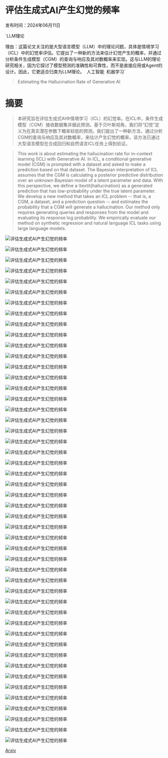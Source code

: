 # 评估生成式AI产生幻觉的频率

发布时间：2024年06月11日

`LLM理论

理由：这篇论文关注的是大型语言模型（LLM）中的理论问题，具体是情境学习（ICL）中的幻觉率评估。它提出了一种新的方法来估计幻觉产生的概率，并通过分析条件生成模型（CGM）的查询与响应及其对数概率来实现。这与LLM的理论研究相关，因为它探讨了模型预测的准确性和可靠性，而不是直接应用或Agent的设计。因此，它更适合归类为LLM理论。` `人工智能` `机器学习`

> Estimating the Hallucination Rate of Generative AI

# 摘要

> 本研究旨在评估生成式AI中情境学习（ICL）的幻觉率。在ICL中，条件生成模型（CGM）接收数据集并据此预测。基于贝叶斯视角，我们将“幻觉”定义为在真实潜在参数下概率较低的预测。我们提出了一种新方法，通过分析CGM的查询与响应及其对数概率，来估计产生幻觉的概率。该方法已通过大型语言模型在合成回归和自然语言ICL任务上得到验证。

> This work is about estimating the hallucination rate for in-context learning (ICL) with Generative AI. In ICL, a conditional generative model (CGM) is prompted with a dataset and asked to make a prediction based on that dataset. The Bayesian interpretation of ICL assumes that the CGM is calculating a posterior predictive distribution over an unknown Bayesian model of a latent parameter and data. With this perspective, we define a \textit{hallucination} as a generated prediction that has low-probability under the true latent parameter. We develop a new method that takes an ICL problem -- that is, a CGM, a dataset, and a prediction question -- and estimates the probability that a CGM will generate a hallucination. Our method only requires generating queries and responses from the model and evaluating its response log probability. We empirically evaluate our method on synthetic regression and natural language ICL tasks using large language models.

![评估生成式AI产生幻觉的频率](../../../paper_images/2406.07457/special_hallucination_plus.png)

![评估生成式AI产生幻觉的频率](../../../paper_images/2406.07457/synthetic_error-vs-context.png)

![评估生成式AI产生幻觉的频率](../../../paper_images/2406.07457/synthetic_scatter-phr.png)

![评估生成式AI产生幻觉的频率](../../../paper_images/2406.07457/error_only.png)

![评估生成式AI产生幻觉的频率](../../../paper_images/2406.07457/entropy_only.png)

![评估生成式AI产生幻觉的频率](../../../paper_images/2406.07457/phr_vs_mhr.png)

![评估生成式AI产生幻觉的频率](../../../paper_images/2406.07457/phr_vs_error.png)

![评估生成式AI产生幻觉的频率](../../../paper_images/2406.07457/error_only.png)

![评估生成式AI产生幻觉的频率](../../../paper_images/2406.07457/entropy_only.png)

![评估生成式AI产生幻觉的频率](../../../paper_images/2406.07457/special_hallucination.png)

![评估生成式AI产生幻觉的频率](../../../paper_images/2406.07457/general_hallucination.png)

![评估生成式AI产生幻觉的频率](../../../paper_images/2406.07457/training_datasets.png)

![评估生成式AI产生幻觉的频率](../../../paper_images/2406.07457/generated_datasets.png)

![评估生成式AI产生幻觉的频率](../../../paper_images/2406.07457/synthetic_scatter_phr_full_0.02.png)

![评估生成式AI产生幻觉的频率](../../../paper_images/2406.07457/synthetic_scatter_phr_full_0.05.png)

![评估生成式AI产生幻觉的频率](../../../paper_images/2406.07457/synthetic_scatter_phr_full_0.1.png)

![评估生成式AI产生幻觉的频率](../../../paper_images/2406.07457/synthetic_scatter_phr_full_0.2.png)

![评估生成式AI产生幻觉的频率](../../../paper_images/2406.07457/synthetic_scatter_phr_full_0.5.png)

![评估生成式AI产生幻觉的频率](../../../paper_images/2406.07457/synthetic_error-vs-context_0.02.png)

![评估生成式AI产生幻觉的频率](../../../paper_images/2406.07457/synthetic_error-vs-context_0.05.png)

![评估生成式AI产生幻觉的频率](../../../paper_images/2406.07457/synthetic_error-vs-context_0.1.png)

![评估生成式AI产生幻觉的频率](../../../paper_images/2406.07457/synthetic_error-vs-context_0.2.png)

![评估生成式AI产生幻觉的频率](../../../paper_images/2406.07457/synthetic_error-vs-context_0.5.png)

![评估生成式AI产生幻觉的频率](../../../paper_images/2406.07457/synthetic_ablate-0.02_error-vs-context.png)

![评估生成式AI产生幻觉的频率](../../../paper_images/2406.07457/synthetic_ablate-0.05_error-vs-context.png)

![评估生成式AI产生幻觉的频率](../../../paper_images/2406.07457/synthetic_ablate-0.1_error-vs-context.png)

![评估生成式AI产生幻觉的频率](../../../paper_images/2406.07457/synthetic_ablate-0.2_error-vs-context.png)

![评估生成式AI产生幻觉的频率](../../../paper_images/2406.07457/synthetic_ablate-0.5_error-vs-context.png)

![评估生成式AI产生幻觉的频率](../../../paper_images/2406.07457/synthetic_mi-vs-context.png)

![评估生成式AI产生幻觉的频率](../../../paper_images/2406.07457/synthetic_scatter-mi.png)

![评估生成式AI产生幻觉的频率](../../../paper_images/2406.07457/synthetic_scatter_phr_full.png)

![评估生成式AI产生幻觉的频率](../../../paper_images/2406.07457/synthetic_scatter_mi_full.png)

![评估生成式AI产生幻觉的频率](../../../paper_images/2406.07457/synthetic_scatter_phr-mi_full.png)

![评估生成式AI产生幻觉的频率](../../../paper_images/2406.07457/sst2_phr_vs_mhr_epsilon.png)

![评估生成式AI产生幻觉的频率](../../../paper_images/2406.07457/subj_phr_vs_mhr_epsilon.png)

![评估生成式AI产生幻觉的频率](../../../paper_images/2406.07457/ag_news_phr_vs_mhr_epsilon.png)

![评估生成式AI产生幻觉的频率](../../../paper_images/2406.07457/medical_questions_pairs_phr_vs_mhr_epsilon.png)

![评估生成式AI产生幻觉的频率](../../../paper_images/2406.07457/rte_phr_vs_mhr_epsilon.png)

![评估生成式AI产生幻觉的频率](../../../paper_images/2406.07457/wnli_phr_vs_mhr_epsilon.png)

![评估生成式AI产生幻觉的频率](../../../paper_images/2406.07457/sst2_phr_vs_error_epsilon.png)

![评估生成式AI产生幻觉的频率](../../../paper_images/2406.07457/subj_phr_vs_error_epsilon.png)

![评估生成式AI产生幻觉的频率](../../../paper_images/2406.07457/ag_news_phr_vs_error_epsilon.png)

![评估生成式AI产生幻觉的频率](../../../paper_images/2406.07457/medical_questions_pairs_phr_vs_error_epsilon.png)

![评估生成式AI产生幻觉的频率](../../../paper_images/2406.07457/rte_phr_vs_error_epsilon.png)

![评估生成式AI产生幻觉的频率](../../../paper_images/2406.07457/wnli_phr_vs_error_epsilon.png)

![评估生成式AI产生幻觉的频率](../../../paper_images/2406.07457/mi_vs_error.png)

![评估生成式AI产生幻觉的频率](../../../paper_images/2406.07457/mi_vs_mhr.png)

![评估生成式AI产生幻觉的频率](../../../paper_images/2406.07457/mi_vs_phr.png)

[Arxiv](https://arxiv.org/abs/2406.07457)